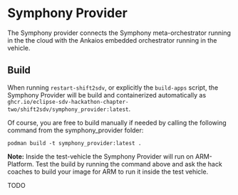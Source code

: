 # Symphony Provider

The Symphony provider connects the Symphony meta-orchestrator running in the the cloud with the Ankaios embedded orchestrator running in the vehicle.

## Build

When running `restart-shift2sdv`, or explicitly the `build-apps` script, the Symphony Provider will be build and containerized automatically as `ghcr.io/eclipse-sdv-hackathon-chapter-two/shift2sdv/symphony_provider:latest`.

Of course, you are free to build manually if needed by calling the following command from the symphony_provider folder:

```shell
podman build -t symphony_provider:latest .
```

**Note:** Inside the test-vehicle the Symphony Provider will run on ARM-Platform. Test the build by running the command above and ask the hack coaches to build your image for ARM to run it inside the test vehicle.

TODO
